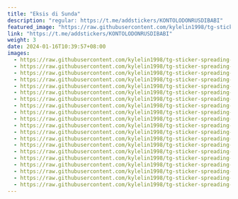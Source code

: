 ```yaml
---
title: "Eksis di Sunda"
description: "regular: https://t.me/addstickers/KONTOLODONRUSDIBABI"
featured_image: "https://raw.githubusercontent.com/kylelin1998/tg-sticker-spreading-worldwide-images/main/img/aee05083-c605-41eb-bf0c-c208d151ca2d.jpg"
link: "https://t.me/addstickers/KONTOLODONRUSDIBABI"
weight: 3
date: 2024-01-16T10:39:57+08:00
images:
  - https://raw.githubusercontent.com/kylelin1998/tg-sticker-spreading-worldwide-images/main/img/aee05083-c605-41eb-bf0c-c208d151ca2d.jpg
  - https://raw.githubusercontent.com/kylelin1998/tg-sticker-spreading-worldwide-images/main/img/5f2d45a3-726f-4def-b1af-c975c8f3dabb.jpg
  - https://raw.githubusercontent.com/kylelin1998/tg-sticker-spreading-worldwide-images/main/img/fdee0a2a-b0c5-4c00-8171-049fa2688a48.jpg
  - https://raw.githubusercontent.com/kylelin1998/tg-sticker-spreading-worldwide-images/main/img/c1821892-8b37-47f0-b9ba-be45c0564a03.jpg
  - https://raw.githubusercontent.com/kylelin1998/tg-sticker-spreading-worldwide-images/main/img/7d0fba1f-d99b-467b-8154-d7334c567586.jpg
  - https://raw.githubusercontent.com/kylelin1998/tg-sticker-spreading-worldwide-images/main/img/789c3f6b-31f3-4eb3-869c-b78f81e11fb8.jpg
  - https://raw.githubusercontent.com/kylelin1998/tg-sticker-spreading-worldwide-images/main/img/3ee81a88-2125-4274-9a80-d302476b94b7.jpg
  - https://raw.githubusercontent.com/kylelin1998/tg-sticker-spreading-worldwide-images/main/img/0664a22c-2eaf-4c5d-a022-211a3346bd5d.jpg
  - https://raw.githubusercontent.com/kylelin1998/tg-sticker-spreading-worldwide-images/main/img/ee50430e-2315-4571-88c9-f2657f3fef03.jpg
  - https://raw.githubusercontent.com/kylelin1998/tg-sticker-spreading-worldwide-images/main/img/56a0a32c-f614-49ba-9997-3f907fae7587.jpg
  - https://raw.githubusercontent.com/kylelin1998/tg-sticker-spreading-worldwide-images/main/img/5aefcd3a-86c8-405c-a4b2-8305faea18df.jpg
  - https://raw.githubusercontent.com/kylelin1998/tg-sticker-spreading-worldwide-images/main/img/66e7159a-8fe0-4632-a251-0bc8913431fb.jpg
  - https://raw.githubusercontent.com/kylelin1998/tg-sticker-spreading-worldwide-images/main/img/0b94364f-646e-4444-9d38-c53478aaeb30.jpg
  - https://raw.githubusercontent.com/kylelin1998/tg-sticker-spreading-worldwide-images/main/img/941d1456-09c3-462d-b129-b483c2d4d5af.jpg
  - https://raw.githubusercontent.com/kylelin1998/tg-sticker-spreading-worldwide-images/main/img/865337f2-9fcd-4284-abfd-067fe5992a43.jpg
  - https://raw.githubusercontent.com/kylelin1998/tg-sticker-spreading-worldwide-images/main/img/5b28fc99-c3d4-4965-a7c9-03c2cf0ada70.jpg
  - https://raw.githubusercontent.com/kylelin1998/tg-sticker-spreading-worldwide-images/main/img/cae3b80b-2ef7-4d5e-96be-0811df5a2396.jpg
  - https://raw.githubusercontent.com/kylelin1998/tg-sticker-spreading-worldwide-images/main/img/80d2594c-e727-4f2b-aa69-19c32dcb39fb.jpg
  - https://raw.githubusercontent.com/kylelin1998/tg-sticker-spreading-worldwide-images/main/img/b36be016-8c35-4150-85e0-60f096ee1fcd.jpg
  - https://raw.githubusercontent.com/kylelin1998/tg-sticker-spreading-worldwide-images/main/img/d1ae5495-1680-4718-9e0c-2f96eda8aeba.jpg
---
```

